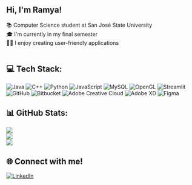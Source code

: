 ## Hi, I'm Ramya!

📚 Computer Science student at San José State University</br>
🎓 I'm currently in my final semester</br>
👩‍💻 I enjoy creating user-friendly applications</br></br>


## 💻 Tech Stack:
![Java](https://img.shields.io/badge/java-%23ED8B00.svg?style=for-the-badge&logo=openjdk&logoColor=white) ![C++](https://img.shields.io/badge/c++-%2300599C.svg?style=for-the-badge&logo=c%2B%2B&logoColor=white) ![Python](https://img.shields.io/badge/python-3670A0?style=for-the-badge&logo=python&logoColor=ffdd54) ![JavaScript](https://img.shields.io/badge/javascript-%23323330.svg?style=for-the-badge&logo=javascript&logoColor=%23F7DF1E) ![MySQL](https://img.shields.io/badge/mysql-4479A1.svg?style=for-the-badge&logo=mysql&logoColor=white) ![OpenGL](https://img.shields.io/badge/OpenGL-white?logo=OpenGL&style=for-the-badge) ![Streamlit](https://img.shields.io/badge/Streamlit-%23FE4B4B.svg?style=for-the-badge&logo=streamlit&logoColor=white) ![GitHub](https://img.shields.io/badge/github-%23121011.svg?style=for-the-badge&logo=github&logoColor=white) ![Bitbucket](https://img.shields.io/badge/bitbucket-%230047B3.svg?style=for-the-badge&logo=bitbucket&logoColor=white) ![Adobe Creative Cloud](https://img.shields.io/badge/Adobe%20Creative%20Cloud-DA1F26.svg?style=for-the-badge&logo=Adobe%20Creative%20Cloud&logoColor=white) ![Adobe XD](https://img.shields.io/badge/Adobe%20XD-470137?style=for-the-badge&logo=Adobe%20XD&logoColor=#FF61F6) ![Figma](https://img.shields.io/badge/figma-%23F24E1E.svg?style=for-the-badge&logo=figma&logoColor=white)
</br>
## 📊 GitHub Stats:
![](https://github-readme-stats.vercel.app/api?username=ramyanayak11&theme=calm_pink&hide_border=false&include_all_commits=false&count_private=false)<br/>
![](https://nirzak-streak-stats.vercel.app/?user=ramyanayak11&theme=calm_pink&hide_border=false)<br/>
![](https://github-readme-stats.vercel.app/api/top-langs/?username=ramyanayak11&theme=calm_pink&hide_border=false&include_all_commits=false&count_private=false&layout=compact)
</br>
## 🌐 Connect with me!
[![LinkedIn](https://img.shields.io/badge/LinkedIn-%230077B5.svg?logo=linkedin&logoColor=white)](https://linkedin.com/in/ramyanayak11) 
